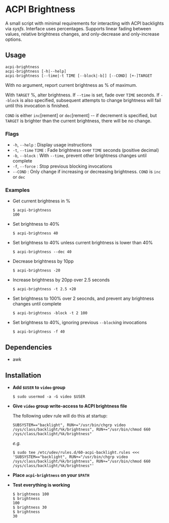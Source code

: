 # ACPI Brightness

A small script with minimal requirements for interacting with ACPI backlights
via *sysfs*. Interface uses percentages. Supports linear fading between values,
relative brightness changes, and only-decrease and only-increase options.

## Usage

    acpi-brightness
    acpi-brightness [-h|--help]
    acpi-brightness [--time|-t TIME [--block|-b]] [--COND] [+-]TARGET

With no argument, report current brightness as % of maximum.

With `TARGET` %, alter brightness. If `--time` is set, fade over `TIME` seconds.
If `--block` is also specified, subsequent attempts to change brightness will fail
until this invocation is finished.

`COND` is either `inc`[rement] or `dec`[rement] -- if decrement is specified,
but `TARGET` is brighter than the current brightness, there will be no change.

### Flags

* `-h`, `--help` : Display usage instructions
* `-t`, `--time` `TIME` : Fade brightness over `TIME` seconds (positive decimal)
* `-b`, `--block` : With `--time`, prevent other brightness changes until complete
* `-f`, `--force` : Stop previous blocking invocations
* `--COND` : Only change if increasing or decreasing brightness. `COND` is `inc` or `dec`

### Examples

* Get current brightness in %

      $ acpi-brightness 
      100

* Set brightness to 40%

      $ acpi-brightness 40

* Set brightness to 40% unless current brightness is lower than 40%

      $ acpi-brightness --dec 40

* Decrease brightness by 10pp

      $ acpi-brightness -20

* Increase brightness by 20pp over 2.5 seconds

      $ acpi-brightness -t 2.5 +20

* Set brightness to 100% over 2 seocnds, and prevent any brightness changes until
complete

      $ acpi-brightness -block -t 2 100

* Set brightness to 40%, ignoring previous `--block`ing invocations

      $ acpi-brightness -f 40

## Dependencies

* awk

## Installation

* **Add `$USER` to `video` group**

      $ sudo usermod -a -G video $USER

* **Give `video` group write-access to ACPI brightness file**

  The following udev rule will do this at startup:

      SUBSYSTEM=="backlight", RUN+="/usr/bin/chgrp video /sys/class/backlight/%k/brightness", RUN+="/usr/bin/chmod 660 /sys/class/backlight/%k/brightness"

  *e.g.*

      $ sudo tee /etc/udev/rules.d/60-acpi-backlight.rules <<< 'SUBSYSTEM=="backlight", RUN+="/usr/bin/chgrp video /sys/class/backlight/%k/brightness", RUN+="/usr/bin/chmod 660 /sys/class/backlight/%k/brightness"'

* **Place `acpi-brightness` on your `$PATH`**
* **Test everything is working**

      $ brightness 100
      $ brightness
      100
      $ brightness 30
      $ brightness
      30
